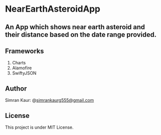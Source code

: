 # NearEarthAsteroidApp

## An App which shows near earth asteroid and their distance based on the date range provided.

## Frameworks
1. Charts
2. Alamofire
3. SwiftyJSON

## Author
Simran Kaur: @simrankaurg555@gmail.com

## License
This project is under MIT License.


